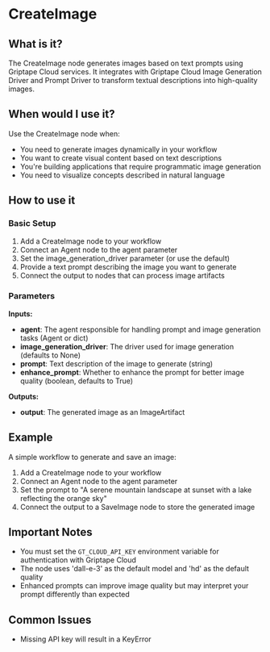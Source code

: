 # CreateImage

## What is it?

The CreateImage node generates images based on text prompts using Griptape Cloud services. It integrates with Griptape Cloud Image Generation Driver and Prompt Driver to transform textual descriptions into high-quality images.

## When would I use it?

Use the CreateImage node when:

- You need to generate images dynamically in your workflow
- You want to create visual content based on text descriptions
- You're building applications that require programmatic image generation
- You need to visualize concepts described in natural language

## How to use it

### Basic Setup

1. Add a CreateImage node to your workflow
2. Connect an Agent node to the agent parameter
3. Set the image_generation_driver parameter (or use the default)
4. Provide a text prompt describing the image you want to generate
5. Connect the output to nodes that can process image artifacts

### Parameters

**Inputs:**
- **agent**: The agent responsible for handling prompt and image generation tasks (Agent or dict)
- **image_generation_driver**: The driver used for image generation (defaults to None)
- **prompt**: Text description of the image to generate (string)
- **enhance_prompt**: Whether to enhance the prompt for better image quality (boolean, defaults to True)

**Outputs:**
- **output**: The generated image as an ImageArtifact

## Example

A simple workflow to generate and save an image:

1. Add a CreateImage node to your workflow
2. Connect an Agent node to the agent parameter
3. Set the prompt to "A serene mountain landscape at sunset with a lake reflecting the orange sky"
4. Connect the output to a SaveImage node to store the generated image

## Important Notes

- You must set the `GT_CLOUD_API_KEY` environment variable for authentication with Griptape Cloud
- The node uses 'dall-e-3' as the default model and 'hd' as the default quality
- Enhanced prompts can improve image quality but may interpret your prompt differently than expected

## Common Issues

- Missing API key will result in a KeyError